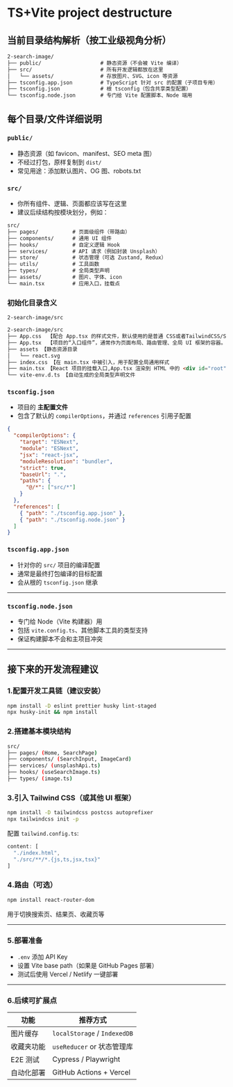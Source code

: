 # TS+Vite project destructure

## 当前目录结构解析（按工业级视角分析）

```md
2-search-image/
├── public/                   # 静态资源（不会被 Vite 编译）
├── src/                      # 所有开发逻辑都放在这里
│   └── assets/               # 存放图片、SVG、icon 等资源
├── tsconfig.app.json         # TypeScript 针对 src 的配置（子项目专用）
├── tsconfig.json             # 根 tsconfig（包含共享类型配置）
└── tsconfig.node.json        # 专门给 Vite 配置脚本、Node 端用
```

## 每个目录/文件详细说明

### `public/`

- 静态资源（如 favicon、manifest、SEO meta 图）
- 不经过打包，原样复制到 `dist/`
- 常见用途：添加默认图片、OG 图、robots.txt

### `src/`

- 你所有组件、逻辑、页面都应该写在这里
- 建议后续结构按模块划分，例如：

```md
src/
├── pages/           # 页面级组件（带路由）
├── components/      # 通用 UI 组件
├── hooks/           # 自定义逻辑 Hook
├── services/        # API 请求（例如封装 Unsplash）
├── store/           # 状态管理（可选 Zustand, Redux）
├── utils/           # 工具函数
├── types/           # 全局类型声明
├── assets/          # 图片、字体、icon
└── main.tsx         # 应用入口，挂载点
```

### 初始化目录含义

`2-search-image/src`

```md
2-search-image/src
├── App.css  【配合 App.tsx 的样式文件，默认使用的是普通 CSS或者TailwindCSS/Sass/SCSS/CSS Modules/CSS-in-JS
├── App.tsx  【项目的“入口组件”，通常作为页面布局、路由管理、全局 UI 框架的容器。
├── assets 【静态资源目录
│   └── react.svg
├── index.css 【在 main.tsx 中被引入，用于配置全局通用样式
├── main.tsx 【React 项目的挂载入口,App.tsx 渲染到 HTML 中的 <div id="root"></div>。
└── vite-env.d.ts 【自动生成的全局类型声明文件
```

### `tsconfig.json`

- 项目的 **主配置文件**
- 包含了默认的 `compilerOptions`，并通过 `references` 引用子配置

```json
{
  "compilerOptions": {
    "target": "ESNext",
    "module": "ESNext",
    "jsx": "react-jsx",
    "moduleResolution": "bundler",
    "strict": true,
    "baseUrl": ".",
    "paths": {
      "@/*": ["src/*"]
    }
  },
  "references": [
    { "path": "./tsconfig.app.json" },
    { "path": "./tsconfig.node.json" }
  ]
}
```

### `tsconfig.app.json`

- 针对你的 `src/` 项目的编译配置
- 通常是最终打包编译的目标配置
- 会从根的 `tsconfig.json` 继承

---

### `tsconfig.node.json`

- 专门给 Node（Vite 构建器）用
- 包括 `vite.config.ts`、其他脚本工具的类型支持
- 保证构建脚本不会和主项目冲突

---

## 接下来的开发流程建议

### 1️.配置开发工具链（建议安装）

```bash
npm install -D eslint prettier husky lint-staged
npx husky-init && npm install
```

### 2️.搭建基本模块结构

```bash
src/
├── pages/ (Home, SearchPage)
├── components/ (SearchInput, ImageCard)
├── services/ (unsplashApi.ts)
├── hooks/ (useSearchImage.ts)
├── types/ (image.ts)
```

### 3️.引入 Tailwind CSS（或其他 UI 框架）

```bash
npm install -D tailwindcss postcss autoprefixer
npx tailwindcss init -p
```

配置 `tailwind.config.ts`:

```ts
content: [
  "./index.html",
  "./src/**/*.{js,ts,jsx,tsx}"
]
```

### 4️.路由（可选）

```bash
npm install react-router-dom
```

用于切换搜索页、结果页、收藏页等

---

### 5️.部署准备

- `.env` 添加 API Key
- 设置 Vite base path（如果是 GitHub Pages 部署）
- 测试后使用 Vercel / Netlify 一键部署

---

### 6️.后续可扩展点

| 功能 | 推荐方式 |
|------|-----------|
| 图片缓存 | `localStorage` / `IndexedDB` |
| 收藏夹功能 | `useReducer` or 状态管理库 |
| E2E 测试 | Cypress / Playwright |
| 自动化部署 | GitHub Actions + Vercel |
